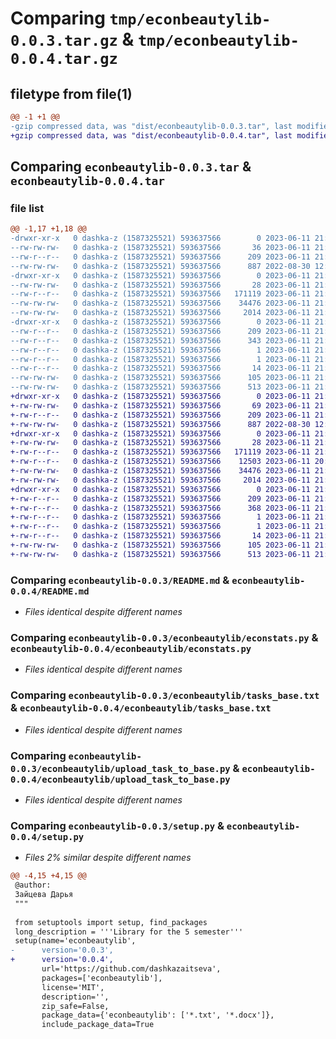 # Comparing `tmp/econbeautylib-0.0.3.tar.gz` & `tmp/econbeautylib-0.0.4.tar.gz`

## filetype from file(1)

```diff
@@ -1 +1 @@
-gzip compressed data, was "dist/econbeautylib-0.0.3.tar", last modified: Sun Jun 11 21:32:56 2023, max compression
+gzip compressed data, was "dist/econbeautylib-0.0.4.tar", last modified: Sun Jun 11 21:37:06 2023, max compression
```

## Comparing `econbeautylib-0.0.3.tar` & `econbeautylib-0.0.4.tar`

### file list

```diff
@@ -1,17 +1,18 @@
-drwxr-xr-x   0 dashka-z (1587325521) 593637566        0 2023-06-11 21:32:56.000000 econbeautylib-0.0.3/
--rw-rw-rw-   0 dashka-z (1587325521) 593637566       36 2023-06-11 21:25:49.000000 econbeautylib-0.0.3/MANIFEST.in
--rw-r--r--   0 dashka-z (1587325521) 593637566      209 2023-06-11 21:32:56.000000 econbeautylib-0.0.3/PKG-INFO
--rw-rw-rw-   0 dashka-z (1587325521) 593637566      887 2022-08-30 12:31:51.000000 econbeautylib-0.0.3/README.md
-drwxr-xr-x   0 dashka-z (1587325521) 593637566        0 2023-06-11 21:32:56.000000 econbeautylib-0.0.3/econbeautylib/
--rw-rw-rw-   0 dashka-z (1587325521) 593637566       28 2023-06-11 21:29:45.000000 econbeautylib-0.0.3/econbeautylib/__init__.py
--rw-r--r--   0 dashka-z (1587325521) 593637566   171119 2023-06-11 21:32:48.000000 econbeautylib-0.0.3/econbeautylib/econstats.py
--rw-rw-rw-   0 dashka-z (1587325521) 593637566    34476 2023-06-11 21:05:32.000000 econbeautylib-0.0.3/econbeautylib/tasks_base.txt
--rw-rw-rw-   0 dashka-z (1587325521) 593637566     2014 2023-06-11 21:25:49.000000 econbeautylib-0.0.3/econbeautylib/upload_task_to_base.py
-drwxr-xr-x   0 dashka-z (1587325521) 593637566        0 2023-06-11 21:32:56.000000 econbeautylib-0.0.3/econbeautylib.egg-info/
--rw-r--r--   0 dashka-z (1587325521) 593637566      209 2023-06-11 21:32:56.000000 econbeautylib-0.0.3/econbeautylib.egg-info/PKG-INFO
--rw-r--r--   0 dashka-z (1587325521) 593637566      343 2023-06-11 21:32:56.000000 econbeautylib-0.0.3/econbeautylib.egg-info/SOURCES.txt
--rw-r--r--   0 dashka-z (1587325521) 593637566        1 2023-06-11 21:32:56.000000 econbeautylib-0.0.3/econbeautylib.egg-info/dependency_links.txt
--rw-r--r--   0 dashka-z (1587325521) 593637566        1 2023-06-11 21:25:58.000000 econbeautylib-0.0.3/econbeautylib.egg-info/not-zip-safe
--rw-r--r--   0 dashka-z (1587325521) 593637566       14 2023-06-11 21:32:56.000000 econbeautylib-0.0.3/econbeautylib.egg-info/top_level.txt
--rw-rw-rw-   0 dashka-z (1587325521) 593637566      105 2023-06-11 21:32:56.000000 econbeautylib-0.0.3/setup.cfg
--rw-rw-rw-   0 dashka-z (1587325521) 593637566      513 2023-06-11 21:32:53.000000 econbeautylib-0.0.3/setup.py
+drwxr-xr-x   0 dashka-z (1587325521) 593637566        0 2023-06-11 21:37:06.000000 econbeautylib-0.0.4/
+-rw-rw-rw-   0 dashka-z (1587325521) 593637566       69 2023-06-11 21:36:53.000000 econbeautylib-0.0.4/MANIFEST.in
+-rw-r--r--   0 dashka-z (1587325521) 593637566      209 2023-06-11 21:37:06.000000 econbeautylib-0.0.4/PKG-INFO
+-rw-rw-rw-   0 dashka-z (1587325521) 593637566      887 2022-08-30 12:31:51.000000 econbeautylib-0.0.4/README.md
+drwxr-xr-x   0 dashka-z (1587325521) 593637566        0 2023-06-11 21:37:06.000000 econbeautylib-0.0.4/econbeautylib/
+-rw-rw-rw-   0 dashka-z (1587325521) 593637566       28 2023-06-11 21:29:45.000000 econbeautylib-0.0.4/econbeautylib/__init__.py
+-rw-r--r--   0 dashka-z (1587325521) 593637566   171119 2023-06-11 21:32:48.000000 econbeautylib-0.0.4/econbeautylib/econstats.py
+-rw-r--r--   0 dashka-z (1587325521) 593637566    12503 2023-06-11 20:36:33.000000 econbeautylib-0.0.4/econbeautylib/tasks.docx
+-rw-rw-rw-   0 dashka-z (1587325521) 593637566    34476 2023-06-11 21:05:32.000000 econbeautylib-0.0.4/econbeautylib/tasks_base.txt
+-rw-rw-rw-   0 dashka-z (1587325521) 593637566     2014 2023-06-11 21:25:49.000000 econbeautylib-0.0.4/econbeautylib/upload_task_to_base.py
+drwxr-xr-x   0 dashka-z (1587325521) 593637566        0 2023-06-11 21:37:06.000000 econbeautylib-0.0.4/econbeautylib.egg-info/
+-rw-r--r--   0 dashka-z (1587325521) 593637566      209 2023-06-11 21:37:06.000000 econbeautylib-0.0.4/econbeautylib.egg-info/PKG-INFO
+-rw-r--r--   0 dashka-z (1587325521) 593637566      368 2023-06-11 21:37:06.000000 econbeautylib-0.0.4/econbeautylib.egg-info/SOURCES.txt
+-rw-r--r--   0 dashka-z (1587325521) 593637566        1 2023-06-11 21:37:06.000000 econbeautylib-0.0.4/econbeautylib.egg-info/dependency_links.txt
+-rw-r--r--   0 dashka-z (1587325521) 593637566        1 2023-06-11 21:25:58.000000 econbeautylib-0.0.4/econbeautylib.egg-info/not-zip-safe
+-rw-r--r--   0 dashka-z (1587325521) 593637566       14 2023-06-11 21:37:06.000000 econbeautylib-0.0.4/econbeautylib.egg-info/top_level.txt
+-rw-rw-rw-   0 dashka-z (1587325521) 593637566      105 2023-06-11 21:37:06.000000 econbeautylib-0.0.4/setup.cfg
+-rw-rw-rw-   0 dashka-z (1587325521) 593637566      513 2023-06-11 21:37:00.000000 econbeautylib-0.0.4/setup.py
```

### Comparing `econbeautylib-0.0.3/README.md` & `econbeautylib-0.0.4/README.md`

 * *Files identical despite different names*

### Comparing `econbeautylib-0.0.3/econbeautylib/econstats.py` & `econbeautylib-0.0.4/econbeautylib/econstats.py`

 * *Files identical despite different names*

### Comparing `econbeautylib-0.0.3/econbeautylib/tasks_base.txt` & `econbeautylib-0.0.4/econbeautylib/tasks_base.txt`

 * *Files identical despite different names*

### Comparing `econbeautylib-0.0.3/econbeautylib/upload_task_to_base.py` & `econbeautylib-0.0.4/econbeautylib/upload_task_to_base.py`

 * *Files identical despite different names*

### Comparing `econbeautylib-0.0.3/setup.py` & `econbeautylib-0.0.4/setup.py`

 * *Files 2% similar despite different names*

```diff
@@ -4,15 +4,15 @@
 @author:
 Зайцева Дарья
 """
 
 from setuptools import setup, find_packages
 long_description = '''Library for the 5 semester'''
 setup(name='econbeautylib',
-      version='0.0.3',
+      version='0.0.4',
       url='https://github.com/dashkazaitseva',
       packages=['econbeautylib'],
       license='MIT',
       description='',
       zip_safe=False,
       package_data={'econbeautylib': ['*.txt', '*.docx']},
       include_package_data=True
```

